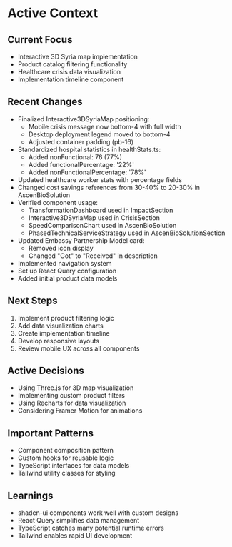 # Active Context

## Current Focus
- Interactive 3D Syria map implementation
- Product catalog filtering functionality
- Healthcare crisis data visualization
- Implementation timeline component

## Recent Changes
- Finalized Interactive3DSyriaMap positioning:
  - Mobile crisis message now bottom-4 with full width
  - Desktop deployment legend moved to bottom-4
  - Adjusted container padding (pb-16)
- Standardized hospital statistics in healthStats.ts:
  - Added nonFunctional: 76 (77%)
  - Added functionalPercentage: '22%'
  - Added nonFunctionalPercentage: '78%'
- Updated healthcare worker stats with percentage fields
- Changed cost savings references from 30-40% to 20-30% in AscenBioSolution
- Verified component usage:
  - TransformationDashboard used in ImpactSection
  - Interactive3DSyriaMap used in CrisisSection  
  - SpeedComparisonChart used in AscenBioSolution
  - PhasedTechnicalServiceStrategy used in AscenBioSolutionSection
- Updated Embassy Partnership Model card:
  - Removed icon display
  - Changed "Got" to "Received" in description
- Implemented navigation system
- Set up React Query configuration
- Added initial product data models

## Next Steps
1. Implement product filtering logic
2. Add data visualization charts
3. Create implementation timeline
4. Develop responsive layouts
5. Review mobile UX across all components

## Active Decisions
- Using Three.js for 3D map visualization
- Implementing custom product filters
- Using Recharts for data visualization
- Considering Framer Motion for animations

## Important Patterns
- Component composition pattern
- Custom hooks for reusable logic
- TypeScript interfaces for data models
- Tailwind utility classes for styling

## Learnings
- shadcn-ui components work well with custom designs
- React Query simplifies data management
- TypeScript catches many potential runtime errors
- Tailwind enables rapid UI development
